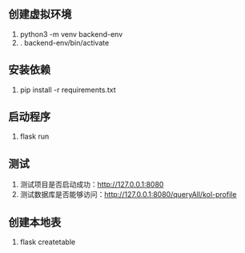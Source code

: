 
## 创建虚拟环境

1. python3 -m venv backend-env
2. . backend-env/bin/activate

## 安装依赖

1. pip install -r requirements.txt

## 启动程序

1. flask run

## 测试

1. 测试项目是否启动成功：http://127.0.0.1:8080
2. 测试数据库是否能够访问：http://127.0.0.1:8080/queryAll/kol-profile

## 创建本地表

1. flask createtable


